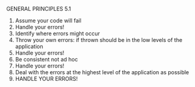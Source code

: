 GENERAL PRINCIPLES 5.1

1. Assume your code will fail  
2. Handle your errors!
3. Identify where errors might occur
5. Throw your own errors: if thrown should be in the low levels of the application
6. Handle your errors!
7. Be consistent not ad hoc
8. Handle your errors!
9. Deal with the errors at the highest level of the application as possible
10. HANDLE YOUR ERRORS!
